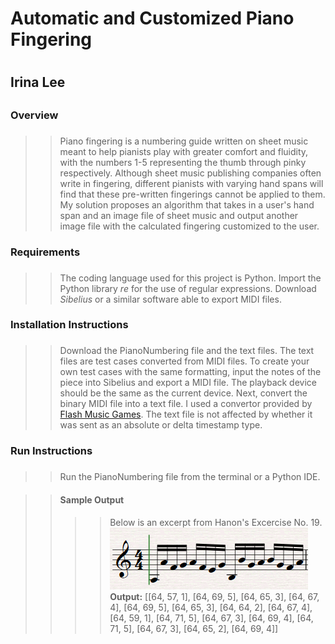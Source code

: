 # Automatic and Customized Piano Fingering <h1>
  ## Irina Lee <h2>
  
  ### Overview <h3>
  >> Piano fingering is a numbering guide written on sheet music meant to help pianists play with greater comfort and fluidity, with the numbers 1-5 representing the thumb through pinky respectively. Although sheet music publishing companies often write in fingering, different pianists with varying hand spans will find that these pre-written fingerings cannot be applied to them. My solution proposes an algorithm that takes in a user's hand span and an image file of sheet music and output another image file with the calculated fingering customized to the user.
  
  ### Requirements <h3>
  >> The coding language used for this project is Python. Import the Python library *re* for the use of regular expressions. Download *Sibelius* or a similar software able to export MIDI files.
  
  ### Installation Instructions <h3>
  >> Download the PianoNumbering file and the text files. The text files are test cases converted from MIDI files. To create your own test cases with the same formatting, input the notes of the piece into Sibelius and export a MIDI file. The playback device should be the same as the current device. Next, convert the binary MIDI file into a text file. I used a convertor provided by [Flash Music Games](http://flashmusicgames.com/midi/mid2txt.php). The text file is not affected by whether it was sent as an absolute or delta timestamp type.
  
  ### Run Instructions <h3>
  >> Run the PianoNumbering file from the terminal or a Python IDE.
  
  >> #### Sample Output <h4>
  >>>> Below is an excerpt from Hanon's Excercise No. 19.\
  >>>> ![alt text](https://raw.githubusercontent.com/IrinaLee521/Irina-Lee/master/Hanon19.PNG)\
  >>>> **Output:** [[64, 57, 1], [64, 69, 5], [64, 65, 3], [64, 67, 4], [64, 69, 5], [64, 65, 3], [64, 64, 2], [64, 67, 4], [64, 59, 1], [64, 71, 5], [64, 67, 3], [64, 69, 4], [64, 71, 5], [64, 67, 3], [64, 65, 2], [64, 69, 4]]

  
  
